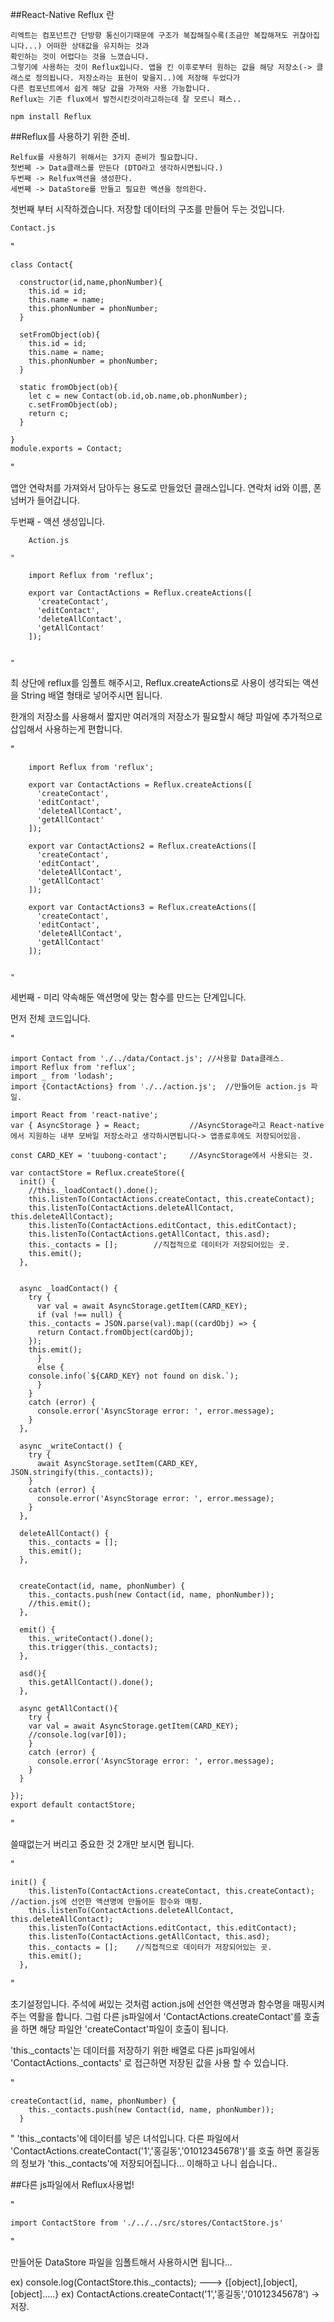 ##React-Native Reflux 란
	
	리엑트는 컴포넌트간 단방향 통신이기때문에 구조가 복잡해질수록(조금만 복잡해져도 귀찮아집니다...) 어떠한 상태값을 유지하는 것과
	확인하는 것이 어렵다는 것을 느꼈습니다. 
	그렇기에 사용하는 것이 Reflux입니다. 앱을 킨 이후로부터 원하는 값을 해당 저장소(-> 클래스로 정의됩니다. 저장소라는 표현이 맞을지..)에 저장해 두었다가
	다른 컴포넌트에서 쉽게 해당 값을 가져와 사용 가능합니다.
	Reflux는 기존 flux에서 발전시킨것이라고하는데 잘 모르니 패스..
	
	npm install Reflux

##Reflux를 사용하기 위한 준비.

	Relfux를 사용하기 위해서는 3가지 준비가 필요합니다.
	첫번쩨 -> Data클래스를 만든다 (DTO라고 생각하시면됩니다.)
	두번째 -> Relfux액션을 생성한다.
	세번째 -> DataStore를 만들고 필요한 액션을 정의한다.


첫번째 부터 시작하겠습니다. 저장할 데이터의 구조를 만들어 두는 것입니다.


	Contact.js

"

	class Contact{

	  constructor(id,name,phonNumber){
	    this.id = id;
	    this.name = name;
	    this.phonNumber = phonNumber;
	  }

	  setFromObject(ob){
	    this.id = id;
	    this.name = name;
	    this.phonNumber = phonNumber;
	  }

	  static fromObject(ob){
	    let c = new Contact(ob.id,ob.name,ob.phonNumber);
	    c.setFromObject(ob);
	    return c;
	  }

	}
	module.exports = Contact;

"

앱안 연락처를 가져와서 담아두는 용도로 만들었던 클래스입니다. 연락처 id와 이름, 폰넘버가 들어갑니다.

두번째 - 액션 생성입니다.

		Action.js

	"
		
		import Reflux from 'reflux';

		export var ContactActions = Reflux.createActions([
		  'createContact',
		  'editContact',
		  'deleteAllContact',
		  'getAllContact'
		]);


	"

최 상단에 reflux를 임폴트 해주시고, Reflux.createActions로 사용이 생각되는 액션을 String 배열 형태로 넣어주시면 됩니다.

한개의 저장소를 사용해서 짧지만 여러개의 저장소가 필요할시 해당 파일에 추가적으로 삽입해서 사용하는게 편합니다.


"
		
		import Reflux from 'reflux';

		export var ContactActions = Reflux.createActions([
		  'createContact',
		  'editContact',
		  'deleteAllContact',
		  'getAllContact'
		]);

		export var ContactActions2 = Reflux.createActions([
		  'createContact',
		  'editContact',
		  'deleteAllContact',
		  'getAllContact'
		]);

		export var ContactActions3 = Reflux.createActions([
		  'createContact',
		  'editContact',
		  'deleteAllContact',
		  'getAllContact'
		]);


	"

세번째 - 미리 약속해둔 액션명에 맞는 함수를 만드는 단계입니다.


먼저 전체 코드입니다.


"

	import Contact from './../data/Contact.js';	//사용할 Data클래스.
	import Reflux from 'reflux';
	import _ from 'lodash';
	import {ContactActions} from './../action.js';	//만들어둔 action.js 파일.

	import React from 'react-native';
	var { AsyncStorage } = React;			//AsyncStorage라고 React-native에서 지원하는 내부 모바일 저장소라고 생각하시면됩니다-> 앱종료후에도 저장되어있음.

	const CARD_KEY = 'tuubong-contact';		//AsyncStorage에서 사용되는 것.

	var contactStore = Reflux.createStore({
	  init() {
	    //this._loadContact().done();
	    this.listenTo(ContactActions.createContact, this.createContact);
	    this.listenTo(ContactActions.deleteAllContact, this.deleteAllContact);
	    this.listenTo(ContactActions.editContact, this.editContact);
	    this.listenTo(ContactActions.getAllContact, this.asd);
	    this._contacts = [];		//직접적으로 데이터가 저장되어있는 곳.
	    this.emit();
	  },


	  async _loadContact() {
	    try {
	      var val = await AsyncStorage.getItem(CARD_KEY);
	      if (val !== null) {
		this._contacts = JSON.parse(val).map((cardObj) => {
		  return Contact.fromObject(cardObj);
		});
		this.emit();
	      }
	      else {
		console.info(`${CARD_KEY} not found on disk.`);
	      }
	    }
	    catch (error) {
	      console.error('AsyncStorage error: ', error.message);
	    }
	  },

	  async _writeContact() {
	    try {
	      await AsyncStorage.setItem(CARD_KEY, JSON.stringify(this._contacts));
	    }
	    catch (error) {
	      console.error('AsyncStorage error: ', error.message);
	    }
	  },

	  deleteAllContact() {
	    this._contacts = [];
	    this.emit();
	  },


	  createContact(id, name, phonNumber) {
	    this._contacts.push(new Contact(id, name, phonNumber));
	    //this.emit();
	  },

	  emit() {
	    this._writeContact().done();
	    this.trigger(this._contacts);
	  },

	  asd(){
	    this.getAllContact().done();
	  },

	  async getAllContact(){
	    try {
	    var val = await AsyncStorage.getItem(CARD_KEY);
	    //console.log(var[0]);
	    }
	    catch (error) {
	      console.error('AsyncStorage error: ', error.message);
	    }
	  }

	});
	export default contactStore;

"


쓸때없는거 버리고 중요한 것 2개만 보시면 됩니다.

"

	init() {
	    this.listenTo(ContactActions.createContact, this.createContact);	//action.js에 선언한 액션명에 만들어둔 함수와 매핑.
	    this.listenTo(ContactActions.deleteAllContact, this.deleteAllContact);
	    this.listenTo(ContactActions.editContact, this.editContact);
	    this.listenTo(ContactActions.getAllContact, this.asd);
	    this._contacts = [];	//직접적으로 데이터가 저장되어있는 곳.
	    this.emit();
	  },

"

초기설정입니다. 주석에 써있는 것처럼 action.js에 선언한 액션명과 함수명을 매핑시켜주는 역활을 합니다. 그럼 다른 js파일에서 'ContactActions.createContact'를 호출을 하면 
해당 파일안 'createContact'파일이 호출이 됩니다.

'this._contacts'는 데이터를 저장하기 위한 배열로 다른 js파일에서 'ContactActions._contacts' 로 접근하면 저장된 값을 사용 할 수 있습니다.



"

	createContact(id, name, phonNumber) {
	    this._contacts.push(new Contact(id, name, phonNumber));
	  }

"
'this._contacts'에 데이터를 넣은 녀석입니다. 다른 파일에서 'ContactActions.createContact('1','홍길동','01012345678')'를 호출 하면 홍길동의 정보가 
'this._contacts'에 저장되어집니다...  이해하고 나니 쉽습니다..



##다른 js파일에서 Reflux사용법!

"

	import ContactStore from './../../src/stores/ContactStore.js'

"

만들어둔 DataStore 파일을 임폴트해서 사용하시면 됩니다...

ex) console.log(ContactStore.this._contacts);    ---> {[object],[object],[object].....}
ex) ContactActions.createContact('1','홍길동','01012345678')  -> 저장.


